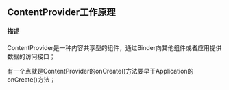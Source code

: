 ## ContentProvider工作原理

#### 描述

ContentProvider是一种内容共享型的组件，通过Binder向其他组件或者应用提供数据的访问接口；

有一个点就是ContentProvider的onCreate()方法要早于Application的onCreate()方法；

